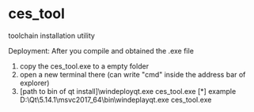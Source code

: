 # ces_tool
toolchain installation utility

Deployment: 
After you compile and obtained the .exe file
1) copy the ces_tool.exe to a empty folder
2) open a new terminal there (can write "cmd" inside the address bar of explorer)
3) [path to bin of qt install]\windeployqt.exe ces_tool.exe
[*]  example D:\Qt\5.14.1\msvc2017_64\bin\windeplayqt.exe ces_tool.exe

